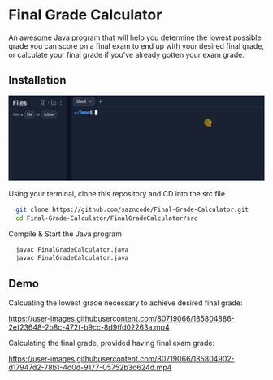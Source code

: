 
# Final Grade Calculator 

An awesome Java program that will help you determine the lowest possible grade you can score on a final exam to end up with your desired final grade, or calculate your final grade if you've already gotten your exam grade.


## Installation
![Installation Demo](imgs/installation.gif)

Using your terminal, clone this repository and CD into the src file

```bash
  git clone https://github.com/sazncode/Final-Grade-Calculator.git
  cd Final-Grade-Calculator/FinalGradeCalculator/src
```
Compile & Start the Java program
```bash
  javac FinalGradeCalculator.java
  javac FinalGradeCalculator.java
```
## Demo
Calcuating the lowest grade necessary to achieve desired final grade:

https://user-images.githubusercontent.com/80719066/185804886-2ef23648-2b8c-472f-b9cc-8d9ffd02263a.mp4

Calculating the final grade, provided having final exam grade:


https://user-images.githubusercontent.com/80719066/185804902-d17947d2-78b1-4d0d-9177-05752b3d624d.mp4

